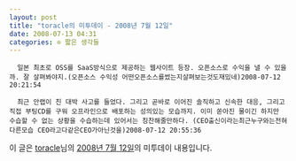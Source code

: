 ```yaml
---
layout: post
title: "toracle의 미투데이 - 2008년 7월 12일"
date: 2008-07-13 04:31
categories: ⊙ 짧은 생각들
---
```



    
      일본 최초로 OSS를 SaaS방식으로 제공하는 웹사이트 등장. 오픈소스로 수익을 낼 수 있을까. 잘 살펴봐야지.(오픈소스 수익성 어떤오픈소스를썼는지살펴보는것도재밌네)2008-07-12 20:21:54

      최근 안랩이 친 대박 사고를 들었다. 그리고 곧바로 이어진 솔직하고 신속한 대응, 그리고 직접 부팅CD를 구워 오프라인으로 배포하는 성의있는 모습까지. 이미 쏟아진 물이긴 하지만 수습할 수 없는 상황을 수습하는데 있어서는 칭찬해줄만하다. (CEO출신이라는최근누구와는전혀다른모습 CEO라고다같은CEO가아닌것을)2008-07-12 20:55:36

    
    

이 글은 [toracle](http://me2day.net/toracle)님의 [2008년 7월 12일](http://me2day.net/toracle/2008/07/12#11:21:54)의 미투데이 내용입니다.


   
       
